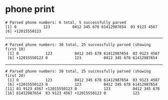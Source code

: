 # phone print

    # Parsed phone numbers: 6 total, 5 successfully parsed
    [1] 0            123          0412 345 678 61412987654  03 9123 4567
    [6] +12015550123

---

    # Parsed phone numbers: 30 total, 25 successfully parsed (showing first 10)
     [1] 0            123          0412 345 678 61412987654  03 9123 4567
     [6] +12015550123 0            123          0412 345 678 61412987654 

---

    # Parsed phone numbers: 30 total, 25 successfully parsed (showing first 20)
     [1] 0            123          0412 345 678 61412987654  03 9123 4567
     [6] +12015550123 0            123          0412 345 678 61412987654 
    [11] 03 9123 4567 +12015550123 0            123          0412 345 678
    [16] 61412987654  03 9123 4567 +12015550123 0            123         

